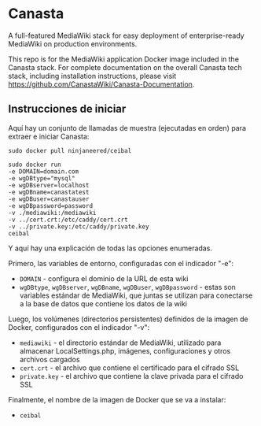 # Canasta
A full-featured MediaWiki stack for easy deployment of enterprise-ready MediaWiki on production environments.

This repo is for the MediaWiki application Docker image included in the Canasta stack. For complete documentation on the overall Canasta tech stack, including installation instructions, please visit https://github.com/CanastaWiki/Canasta-Documentation.

## Instrucciones de iniciar
Aquí hay un conjunto de llamadas de muestra (ejecutadas en orden) para extraer e iniciar Canasta:
```
sudo docker pull ninjaneered/ceibal
```

```
sudo docker run
-e DOMAIN=domain.com
-e wgDBtype="mysql"
-e wgDBserver=localhost
-e wgDBname=canastatest
-e wgDBuser=canastauser
-e wgDBpassword=password
-v ./mediawiki:/mediawiki
-v ../cert.crt:/etc/caddy/cert.crt
-v ../private.key:/etc/caddy/private.key
ceibal
```

Y aquí hay una explicación de todas las opciones enumeradas.

Primero, las variables de entorno, configuradas con el indicador "-e":
- `DOMAIN` - configura el dominio de la URL de esta wiki
- `wgDBtype`, `wgDBserver`, `wgDBname`, `wgDBuser`, `wgDBpassword` - estas son variables estándar de MediaWiki, que juntas se utilizan para conectarse a la base de datos que contiene los datos de la wiki

Luego, los volúmenes (directorios persistentes) definidos de la imagen de Docker, configurados con el indicador "-v":
- `mediawiki` - el directorio estándar de MediaWiki, utilizado para almacenar LocalSettings.php, imágenes, configuraciones y otros archivos cargados
- `cert.crt` - el archivo que contiene el certificado para el cifrado SSL
- `private.key` -  el archivo que contiene la clave privada para el cifrado SSL

Finalmente, el nombre de la imagen de Docker que se va a instalar:
- `ceibal`